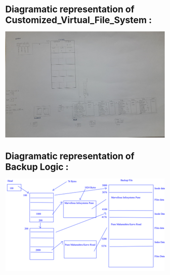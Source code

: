 
# Diagramatic representation of Customized_Virtual_File_System : 

<p align="center">
  <img src="https://github.com/OmkarRatnaparkhi/Customized_Virtual_File_System/blob/main/Assets/CVFSDiagram1.jpg" alt="CVFSDiagram1">
</p>

# Diagramatic representation of Backup Logic : 

<p align="center">
  <img src="https://github.com/OmkarRatnaparkhi/Customized_Virtual_File_System/blob/main/Assets/BackupDiagram.png" alt="BackupDiagram">
</p>
